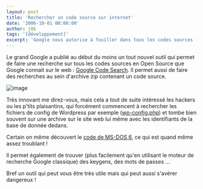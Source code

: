 ```yaml
---
layout: post
title: 'Rechercher un code source sur internet'
date: '2006-10-01 00:00:00'
author: j0k
tags: '[développement]'
excerpt: 'Google nous autorise à fouiller dans tous les codes sources (Open Source) qu''il connaît sur internet, profitons-en, testons le !'
---
```


Le grand Google a publié au début du moins un tout nouvel outil qui permet de faire une recherche sur tous les codes sources en Open Source que Google connait sur le web : [Google Code Search](http://www.google.com/codesearch).  Il permet aussi de faire des recherches au sein d'archive zip contenant un code source.

   ![image](http://www.google.com/intl/en/images/codesearch_logo.gif)

  Très innovant me direz-vous, mais cela a tout de suite intéressé les hackers ou les p'tits plaisantins, qui forcément commencent à rechercher les fichiers de config de Wordpress par exemple ([wp-config.php](http://www.google.com/codesearch?hl=en&lr=&q=file%3Awp-config.php&btnG=Search)) et tombe bien souvent sur une archive sur le site web lui même avec les identifiants de la base de donnée dedans.

  Certain on même découvert le [code de MS-DOS 6](http://www.google.com/codesearch?q=show:WtWZkLcWeso:LqnnKA42GyA&sa=N&ct=rdp&cs_p=http://center.cie.hallym.ac.kr/~yuko/cgi-bin/ez2000/system/db/linux/upload/45/1070214716/MS-DOS.6.0.Source.Code.zip), ce qui est quand même assez troublant !

  Il permet également de trouver (plus facilement qu'en utilisant le moteur de recherche Google classique) des keygens, des mots de passes ...

 Bref un outil qui peut vous être très utile mais qui peut aussi s'avérer dangereux !
